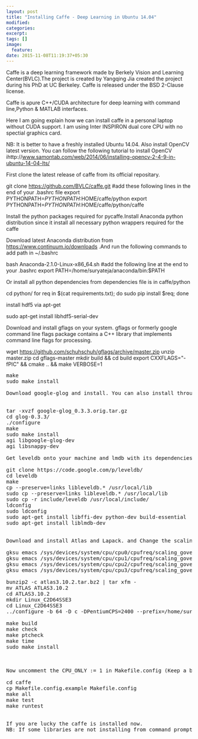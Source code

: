 ```yaml
---
layout: post
title: "Installing Caffe - Deep Learning in Ubuntu 14.04"
modified:
categories: 
excerpt:
tags: []
image:
  feature:
date: 2015-11-08T11:19:37+05:30
---
```

Caffe is a deep learning framework made by Berkely Vision and Learning Center(BVLC).The project is created by Yangqing Jia created the project during his PhD at UC Berkeley. Caffe is released under the BSD 2-Clause license.

Caffe is apure C++/CUDA architecture for deep learning with command line,Python & MATLAB interfaces.

Here I am going explain how we can install caffe in a personal laptop without CUDA support. I am using Inter INSPIRON dual core CPU with no spectial graphics card.

NB: It is better to have a freshly installed Ubuntu 14.04. Also install OpenCV latest version. You can follow the following tutorial to install OpenCV ihttp://www.samontab.com/web/2014/06/installing-opencv-2-4-9-in-ubuntu-14-04-lts/


First clone the latest release of caffe from its official repositary.

git clone https://github.com/BVLC/caffe.git
#add these following lines in the end of your .bashrc file
export PYTHONPATH=$PYTHONPATH:$HOME/caffe/python
export PYTHONPATH=$PYTHONPATH:$HOME/caffe/python/caffe


Install the python packages required for pycaffe.Install Anaconda python distribution since it install all necessary python wrappers required for the caffe

Download latest Anaconda distribution from https://www.continuum.io/downloads
.And run the following commands to add path in ~/.bashrc


bash Anaconda-2.1.0-Linux-x86_64.sh
#add the following line at the end to your .bashrc
export PATH=/home/suryateja/anaconda/bin:$PATH

Or install all python dependencies from dependencies file is in caffe/python

cd python/
for req in $(cat requirements.txt); do sudo pip install $req; done

install hdf5 via apt-get

sudo apt-get install libhdf5-serial-dev

Download and install gflags on your system. gflags or formerly google command line flags package contains a C++ library that implements command line flags for processing.

wget https://github.com/schuhschuh/gflags/archive/master.zip
unzip master.zip
cd gflags-master
mkdir build && cd build
export CXXFLAGS="-fPIC" && cmake .. && make VERBOSE=1</pre>
<pre>make
sudo make install

Download google-glog and install. You can also install through apt-get. And install snappy.


tar -xvzf google-glog_0.3.3.orig.tar.gz
cd glog-0.3.3/
./configure
make
sudo make install
agi libgoogle-glog-dev
agi libsnappy-dev

Get leveldb onto your machine and lmdb with its dependencies.

git clone https://code.google.com/p/leveldb/
cd leveldb
make
cp --preserve=links libleveldb.* /usr/local/lib
sudo cp --preserve=links libleveldb.* /usr/local/lib
sudo cp -r include/leveldb /usr/local/include/
ldconfig
sudo ldconfig
sudo apt-get install libffi-dev python-dev build-essential
sudo apt-get install liblmdb-dev


Download and install Atlas and Lapack. and Change the scaling for all of your CPU cores to replace the single word in the file with ‘performance’.

gksu emacs /sys/devices/system/cpu/cpu0/cpufreq/scaling_governor
gksu emacs /sys/devices/system/cpu/cpu1/cpufreq/scaling_governor
gksu emacs /sys/devices/system/cpu/cpu2/cpufreq/scaling_governor
gksu emacs /sys/devices/system/cpu/cpu3/cpufreq/scaling_governor
 
bunzip2 -c atlas3.10.2.tar.bz2 | tar xfm -
mv ATLAS ATLAS3.10.2
cd ATLAS3.10.2
mkdir Linux_C2D64SSE3
cd Linux_C2D64SSE3
../configure -b 64 -D c -DPentiumCPS=2400 --prefix=/home/suryateja/lib/atlas --with-netlib-lapack-tarfile=/home/suryateja/Downloads/lapack-3.5.0.tgz
 
make build
make check
make ptcheck
make time
sudo make install



Now uncomment the CPU_ONLY := 1 in Makefile.config (Keep a backup of Makefile ) 

cd caffe
cp Makefile.config.example Makefile.config
make all
make test
make runtest


If you are lucky the caffe is installed now.
NB: If some libraries are not installing from command prompt try to install it through synaptic package manager.




